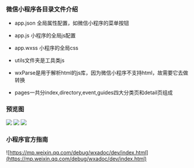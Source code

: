 ### 微信小程序各目录文件介绍

- app.json 全局属性配置，如微信小程序的菜单按钮
- app.js 小程序的全局js配置
- app.wxss 小程序的全局css

- utils文件夹是工具类js
- wxParse是用于解析html的js库，因为微信小程序不支持html，故需要它去做转换
- pages一共分index,directory,event,guides四大分类页和detail页组成

### 预览图

![](http://p1.bpimg.com/567571/8605a69dd449028b.png)
![](http://i1.piimg.com/567571/a4df33d42ce2e189.png)
![](http://i1.piimg.com/567571/8ba48c1e5317620e.png)

### 小程序官方指南

![https://mp.weixin.qq.com/debug/wxadoc/dev/index.html](https://mp.weixin.qq.com/debug/wxadoc/dev/index.html)
